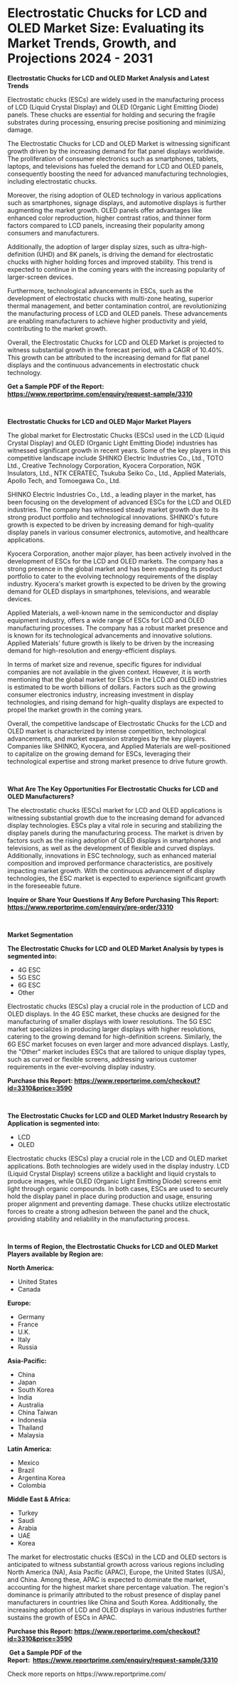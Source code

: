 <p><h1>Electrostatic Chucks for LCD and OLED Market Size: Evaluating its Market Trends, Growth, and Projections 2024 - 2031</h1></p><p><strong>Electrostatic Chucks for LCD and OLED Market Analysis and Latest Trends</strong></p>
<p><p>Electrostatic chucks (ESCs) are widely used in the manufacturing process of LCD (Liquid Crystal Display) and OLED (Organic Light Emitting Diode) panels. These chucks are essential for holding and securing the fragile substrates during processing, ensuring precise positioning and minimizing damage.</p><p>The Electrostatic Chucks for LCD and OLED Market is witnessing significant growth driven by the increasing demand for flat panel displays worldwide. The proliferation of consumer electronics such as smartphones, tablets, laptops, and televisions has fueled the demand for LCD and OLED panels, consequently boosting the need for advanced manufacturing technologies, including electrostatic chucks.</p><p>Moreover, the rising adoption of OLED technology in various applications such as smartphones, signage displays, and automotive displays is further augmenting the market growth. OLED panels offer advantages like enhanced color reproduction, higher contrast ratios, and thinner form factors compared to LCD panels, increasing their popularity among consumers and manufacturers.</p><p>Additionally, the adoption of larger display sizes, such as ultra-high-definition (UHD) and 8K panels, is driving the demand for electrostatic chucks with higher holding forces and improved stability. This trend is expected to continue in the coming years with the increasing popularity of larger-screen devices.</p><p>Furthermore, technological advancements in ESCs, such as the development of electrostatic chucks with multi-zone heating, superior thermal management, and better contamination control, are revolutionizing the manufacturing process of LCD and OLED panels. These advancements are enabling manufacturers to achieve higher productivity and yield, contributing to the market growth.</p><p>Overall, the Electrostatic Chucks for LCD and OLED Market is projected to witness substantial growth in the forecast period, with a CAGR of 10.40%. This growth can be attributed to the increasing demand for flat panel displays and the continuous advancements in electrostatic chuck technology.</p></p>
<p><strong>Get a Sample PDF of the Report:&nbsp; <a href="https://www.reportprime.com/enquiry/request-sample/3310">https://www.reportprime.com/enquiry/request-sample/3310</a></strong></p>
<p>&nbsp;</p>
<p><strong>Electrostatic Chucks for LCD and OLED Major Market Players</strong></p>
<p><p>The global market for Electrostatic Chucks (ESCs) used in the LCD (Liquid Crystal Display) and OLED (Organic Light Emitting Diode) industries has witnessed significant growth in recent years. Some of the key players in this competitive landscape include SHINKO Electric Industries Co., Ltd., TOTO Ltd., Creative Technology Corporation, Kyocera Corporation, NGK Insulators, Ltd., NTK CERATEC, Tsukuba Seiko Co., Ltd., Applied Materials, Apollo Tech, and Tomoegawa Co., Ltd.</p><p>SHINKO Electric Industries Co., Ltd., a leading player in the market, has been focusing on the development of advanced ESCs for the LCD and OLED industries. The company has witnessed steady market growth due to its strong product portfolio and technological innovations. SHINKO's future growth is expected to be driven by increasing demand for high-quality display panels in various consumer electronics, automotive, and healthcare applications.</p><p>Kyocera Corporation, another major player, has been actively involved in the development of ESCs for the LCD and OLED markets. The company has a strong presence in the global market and has been expanding its product portfolio to cater to the evolving technology requirements of the display industry. Kyocera's market growth is expected to be driven by the growing demand for OLED displays in smartphones, televisions, and wearable devices.</p><p>Applied Materials, a well-known name in the semiconductor and display equipment industry, offers a wide range of ESCs for LCD and OLED manufacturing processes. The company has a robust market presence and is known for its technological advancements and innovative solutions. Applied Materials' future growth is likely to be driven by the increasing demand for high-resolution and energy-efficient displays.</p><p>In terms of market size and revenue, specific figures for individual companies are not available in the given context. However, it is worth mentioning that the global market for ESCs in the LCD and OLED industries is estimated to be worth billions of dollars. Factors such as the growing consumer electronics industry, increasing investment in display technologies, and rising demand for high-quality displays are expected to propel the market growth in the coming years.</p><p>Overall, the competitive landscape of Electrostatic Chucks for the LCD and OLED market is characterized by intense competition, technological advancements, and market expansion strategies by the key players. Companies like SHINKO, Kyocera, and Applied Materials are well-positioned to capitalize on the growing demand for ESCs, leveraging their technological expertise and strong market presence to drive future growth.</p></p>
<p>&nbsp;</p>
<p><strong>What Are The Key Opportunities For Electrostatic Chucks for LCD and OLED Manufacturers?</strong></p>
<p><p>The electrostatic chucks (ESCs) market for LCD and OLED applications is witnessing substantial growth due to the increasing demand for advanced display technologies. ESCs play a vital role in securing and stabilizing the display panels during the manufacturing process. The market is driven by factors such as the rising adoption of OLED displays in smartphones and televisions, as well as the development of flexible and curved displays. Additionally, innovations in ESC technology, such as enhanced material composition and improved performance characteristics, are positively impacting market growth. With the continuous advancement of display technologies, the ESC market is expected to experience significant growth in the foreseeable future.</p></p>
<p><strong>Inquire or Share Your Questions If Any Before Purchasing This Report: <a href="https://www.reportprime.com/enquiry/pre-order/3310">https://www.reportprime.com/enquiry/pre-order/3310</a></strong></p>
<p>&nbsp;</p>
<p><strong>Market Segmentation</strong></p>
<p><strong>The Electrostatic Chucks for LCD and OLED Market Analysis by types is segmented into:</strong></p>
<p><ul><li>4G ESC</li><li>5G ESC</li><li>6G ESC</li><li>Other</li></ul></p>
<p><p>Electrostatic chucks (ESCs) play a crucial role in the production of LCD and OLED displays. In the 4G ESC market, these chucks are designed for the manufacturing of smaller displays with lower resolutions. The 5G ESC market specializes in producing larger displays with higher resolutions, catering to the growing demand for high-definition screens. Similarly, the 6G ESC market focuses on even larger and more advanced displays. Lastly, the "Other" market includes ESCs that are tailored to unique display types, such as curved or flexible screens, addressing various customer requirements in the ever-evolving display industry.</p></p>
<p><strong>Purchase this Report:&nbsp;<a href="https://www.reportprime.com/checkout?id=3310&price=3590">https://www.reportprime.com/checkout?id=3310&price=3590</a></strong></p>
<p>&nbsp;</p>
<p><strong>The Electrostatic Chucks for LCD and OLED Market Industry Research by Application is segmented into:</strong></p>
<p><ul><li>LCD</li><li>OLED</li></ul></p>
<p><p>Electrostatic chucks (ESCs) play a crucial role in the LCD and OLED market applications. Both technologies are widely used in the display industry. LCD (Liquid Crystal Display) screens utilize a backlight and liquid crystals to produce images, while OLED (Organic Light Emitting Diode) screens emit light through organic compounds. In both cases, ESCs are used to securely hold the display panel in place during production and usage, ensuring proper alignment and preventing damage. These chucks utilize electrostatic forces to create a strong adhesion between the panel and the chuck, providing stability and reliability in the manufacturing process.</p></p>
<p>&nbsp;</p>
<p><strong>In terms of Region, the Electrostatic Chucks for LCD and OLED Market Players available by Region are:</strong></p>
<p>
    <p> <strong> North America: </strong>
        <ul>
            <li>United States</li>
            <li>Canada</li>
        </ul>
        </p> 
    <p> <strong> Europe: </strong>
        <ul>
            <li>Germany</li>
            <li>France</li>
            <li>U.K.</li>
            <li>Italy</li>
            <li>Russia</li>
        </ul>
        </p> 
    <p> <strong> Asia-Pacific: </strong>
        <ul>
            <li>China</li>
            <li>Japan</li>
            <li>South Korea</li>
            <li>India</li>
            <li>Australia</li>
            <li>China Taiwan</li>
            <li>Indonesia</li>
            <li>Thailand</li>
            <li>Malaysia</li>
        </ul>
        </p> 
    <p> <strong> Latin America: </strong>
        <ul>
            <li>Mexico</li>
            <li>Brazil</li>
            <li>Argentina Korea</li>
            <li>Colombia</li>
        </ul>
        </p> 
    <p> <strong> Middle East & Africa: </strong>
        <ul>
            <li>Turkey</li>
            <li>Saudi</li>
            <li>Arabia</li>
            <li>UAE</li>
            <li>Korea</li>
        </ul>
    </p>
    </p>
<p><p>The market for electrostatic chucks (ESCs) in the LCD and OLED sectors is anticipated to witness substantial growth across various regions including North America (NA), Asia Pacific (APAC), Europe, the United States (USA), and China. Among these, APAC is expected to dominate the market, accounting for the highest market share percentage valuation. The region's dominance is primarily attributed to the robust presence of display panel manufacturers in countries like China and South Korea. Additionally, the increasing adoption of LCD and OLED displays in various industries further sustains the growth of ESCs in APAC.</p></p>
<p><strong>Purchase this Report: <a href="https://www.reportprime.com/checkout?id=3310&price=3590">https://www.reportprime.com/checkout?id=3310&price=3590</a></strong></p>
<p>&nbsp;<strong>Get a Sample PDF of the Report:&nbsp;&nbsp;<a href="https://www.reportprime.com/enquiry/request-sample/3310">https://www.reportprime.com/enquiry/request-sample/3310</a></strong></p>
<p><strong></strong></p>
<p>Check more reports on https://www.reportprime.com/</p>